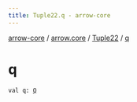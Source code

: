 ```yaml
---
title: Tuple22.q - arrow-core
---
```


[arrow-core](../../index.html) / [arrow.core](../index.html) / [Tuple22](index.html) / [q](./q.html)

# q

`val q: `[`Q`](index.html#Q)